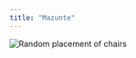 ```yaml
---
title: "Mazunte"
---
```


![Random placement of
chairs](http://farm8.staticflickr.com/7340/8988824872_4b630d21ca.jpg)


